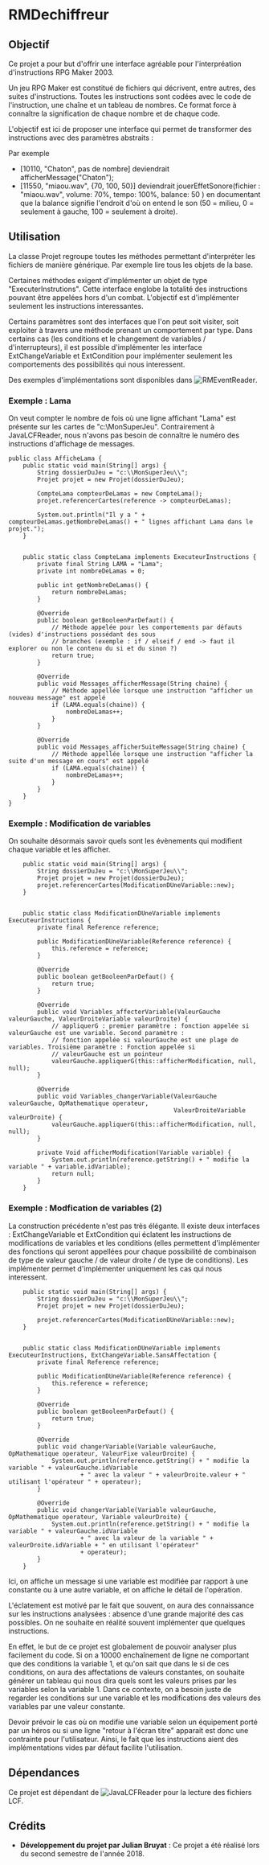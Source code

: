 # RMDechiffreur

## Objectif

Ce projet a pour but d'offrir une interface agréable pour l'interpréation d'instructions RPG Maker 2003.

Un jeu RPG Maker est constitué de fichiers qui décrivent, entre autres, des suites d'instructions. Toutes les
instructions sont codées avec le code de l'instruction, une chaîne et un tableau de nombres. Ce format force à
connaître la signification de chaque nombre et de chaque code.

L'objectif est ici de proposer une interface qui permet de transformer des instructions avec des paramètres abstraits :

Par exemple
* [10110, "Chaton", pas de nombre] deviendrait afficherMessage("Chaton");
* [11550, "miaou.wav", {70, 100, 50}] deviendrait jouerEffetSonore(fichier : "miaou.wav", volume: 70%, tempo: 100%, balance: 50 ) en documentant que la balance signifie l'endroit d'où on entend le son (50 = milieu, 0 = seulement à gauche, 100 = seulement à droite).

## Utilisation

La classe Projet regroupe toutes les méthodes permettant d'interpréter les fichiers de manière générique. Par exemple
lire tous les objets de la base.

Certaines méthodes exigent d'implémenter un objet de type "ExecuterInstrutions". Cette interface englobe la totalité
des instructions pouvant être appelées hors d'un combat. L'objectif est d'implémenter seulement les instructions
interessantes.

Certains paramètres sont des interfaces que l'on peut soit visiter, soit exploiter à travers une méthode prenant un
comportement par type. Dans certains cas (les conditions et le changement de variables / d'interrupteurs), il est
possible d'implémenter les interface ExtChangeVariable et ExtCondition pour implémenter seulement les comportements
des possibilités qui nous interessent.

Des exemples d'implémentations sont disponibles dans ![RMEventReader](https://github.com/BruJu/RMEventMonsterReader).


### Exemple : Lama

On veut compter le nombre de fois où une ligne affichant "Lama" est présente sur les cartes de "c:\MonSuperJeu\".
Contrairement à JavaLCFReader, nous n'avons pas besoin de connaître le numéro des instructions d'affichage de messages.

```
public class AfficheLama {
	public static void main(String[] args) {
		String dossierDuJeu = "c:\\MonSuperJeu\\";
		Projet projet = new Projet(dossierDuJeu);

		CompteLama compteurDeLamas = new CompteLama();
		projet.referencerCartes(reference -> compteurDeLamas);

		System.out.println("Il y a " + compteurDeLamas.getNombreDeLamas() + " lignes affichant Lama dans le projet.");
	}


	public static class CompteLama implements ExecuteurInstructions {
		private final String LAMA = "Lama";
		private int nombreDeLamas = 0;

		public int getNombreDeLamas() {
			return nombreDeLamas;
		}

		@Override
		public boolean getBooleenParDefaut() {
			// Méthode appelée pour les comportements par défauts (vides) d'instructions possédant des sous
			// branches (exemple : if / elseif / end -> faut il explorer ou non le contenu du si et du sinon ?)
			return true;
		}

		@Override
		public void Messages_afficherMessage(String chaine) {
			// Méthode appellée lorsque une instruction "afficher un nouveau message" est appelé
			if (LAMA.equals(chaine)) {
				nombreDeLamas++;
			}
		}

		@Override
		public void Messages_afficherSuiteMessage(String chaine) {
			// Méthode appellée lorsque une instruction "afficher la suite d'un message en cours" est appelé
			if (LAMA.equals(chaine)) {
				nombreDeLamas++;
			}
		}
	}
}
```

### Exemple : Modification de variables

On souhaite désormais savoir quels sont les évènements qui modifient chaque variable et les afficher.

```
	public static void main(String[] args) {
		String dossierDuJeu = "c:\\MonSuperJeu\\";
		Projet projet = new Projet(dossierDuJeu);
		projet.referencerCartes(ModificationDUneVariable::new);
	}


	public static class ModificationDUneVariable implements ExecuteurInstructions {
		private final Reference reference;

		public ModificationDUneVariable(Reference reference) {
			this.reference = reference;
		}

		@Override
		public boolean getBooleenParDefaut() {
			return true;
		}

		@Override
		public void Variables_affecterVariable(ValeurGauche valeurGauche, ValeurDroiteVariable valeurDroite) {
			// appliquerG : premier paramètre : fonction appelée si valeurGauche est une variable. Second paramètre :
			// fonction appelée si valeurGauche est une plage de variables. Troisième paramètre : Fonction appelée si
			// valeurGauche est un pointeur
			valeurGauche.appliquerG(this::afficherModification, null, null);
		}

		@Override
		public void Variables_changerVariable(ValeurGauche valeurGauche, OpMathematique operateur,
											  ValeurDroiteVariable valeurDroite) {
			valeurGauche.appliquerG(this::afficherModification, null, null);
		}

		private Void afficherModification(Variable variable) {
			System.out.println(reference.getString() + " modifie la variable " + variable.idVariable);
			return null;
		}
	}
```

### Exemple : Modfication de variables (2)

La construction précédente n'est pas très élégante. Il existe deux interfaces : ExtChangeVariable et ExtCondition qui
éclatent les instructions de modifications de variables et les conditions (elles permettent d'implémenter des fonctions
qui seront appellées pour chaque possibilité de combinaison de type de valeur gauche / de valeur droite / de type de
conditions). Les implémenter permet d'implémenter uniquement les cas qui nous interessent.

```
	public static void main(String[] args) {
		String dossierDuJeu = "c:\\MonSuperJeu\\";
		Projet projet = new Projet(dossierDuJeu);

		projet.referencerCartes(ModificationDUneVariable::new);
	}


	public static class ModificationDUneVariable implements ExecuteurInstructions, ExtChangeVariable.SansAffectation {
		private final Reference reference;

		public ModificationDUneVariable(Reference reference) {
			this.reference = reference;
		}

		@Override
		public boolean getBooleenParDefaut() {
			return true;
		}

		@Override
		public void changerVariable(Variable valeurGauche, OpMathematique operateur, ValeurFixe valeurDroite) {
			System.out.println(reference.getString() + " modifie la variable " + valeurGauche.idVariable
					+ " avec la valeur " + valeurDroite.valeur + " utilisant l'opérateur " + operateur);
		}

		@Override
		public void changerVariable(Variable valeurGauche, OpMathematique operateur, Variable valeurDroite) {
			System.out.println(reference.getString() + " modifie la variable " + valeurGauche.idVariable
					+ " avec la valeur de la variable " + valeurDroite.idVariable + " en utilisant l'opérateur"
					+ operateur);
		}
	}
```

Ici, on affiche un message si une variable est modifiée par rapport à une constante ou à une autre variable, et on
affiche le détail de l'opération.

L'éclatement est motivé par le fait que souvent, on aura des connaissance sur les instructions analysées : absence d'une
grande majorité des cas possibles. On ne souhaite en réalité souvent implémenter que quelques instructions.

En effet, le but de ce projet est globalement de pouvoir analyser plus facilement du code. Si on a 10000 enchaînement
de ligne ne comportant que des conditions la variable 1, et qu'on sait que dans le si de ces conditions, on aura des
affectations de valeurs constantes, on souhaite générer un tableau qui nous dira quels sont les valeurs prises par
les variables selon la variable 1. Dans ce contexte, on a besoin juste de regarder les conditions sur une variable et
les modifications des valeurs des variables par une valeur constante.

Devoir prévoir le cas où on modifie une variable selon un équipement porté par un héros ou si une ligne "retour à
l'écran titre" apparait est donc une contrainte pour l'utilisateur. Ainsi, le fait que les instructions aient des
implémentations vides par défaut facilite l'utilisation.



## Dépendances

Ce projet est dépendant de ![JavaLCFReader](https://github.com/BruJu/JavaLCFReader) pour la lecture des fichiers LCF.


## Crédits

* **Développement du projet par Julian Bruyat** : Ce projet a été réalisé lors du second semestre de l'année 2018.
